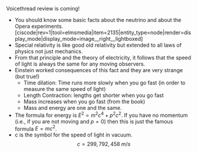 Voicethread review is coming!

- You should know some basic facts about the neutrino and about the Opera experiments.[ciscode|rev=1|tool=elmsmedia|item=2135|entity_type=node|render=display_mode|display_mode=image__right__lightboxed]
- Special relativity is like good old relativity but extended to all laws of physics not just mechanics.
- From that principle and the theory of electricity, it follows that the speed of light is always the same for any moving observers.
- Einstein worked consequences of this fact and they are very strange (but true!)
  - Time dilation: Time runs more slowly when you go fast (in order to measure the same speed of light)
  - Length Contraction: lengths get shorter when you go fast
  - Mass increases when you go fast (from the book)
  - Mass and energy are one and the same.
- The formula for energy is $E^2 = m^2 c^4 + p^2 c^2$. If you have no momentum (i.e., if you are not moving and $p=0$) then this is just the famous formula $E = mc^2$.
- c is the symbol for the speed of light in vacuum. $$ c = 299,792,458 \; m/s$$